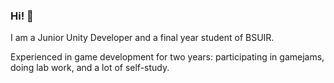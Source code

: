 ### Hi! 👋

I am a Junior Unity Developer and a final year student of BSUIR. 

Experienced in game development for two years: participating in gamejams, doing lab work, and a lot of self-study.

